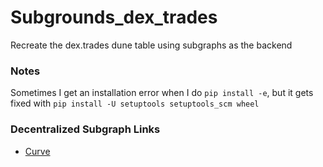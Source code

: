 # Subgrounds_dex_trades

Recreate the dex.trades dune table using subgraphs as the backend

### Notes

Sometimes I get an installation error when I do `pip install -e`, but it gets fixed with `pip install -U setuptools setuptools_scm wheel`

### Decentralized Subgraph Links

- [Curve]('https://thegraph.com/explorer/subgraph?id=3fy93eAT56UJsRCEht8iFhfi6wjHWXtZ9dnnbQmvFopF&view=Overview&chain=arbitrum-one')
